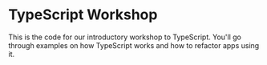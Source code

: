 # TypeScript Workshop

This is the code for our introductory workshop to TypeScript. You'll go through examples on how TypeScript works and how to refactor apps using it.
